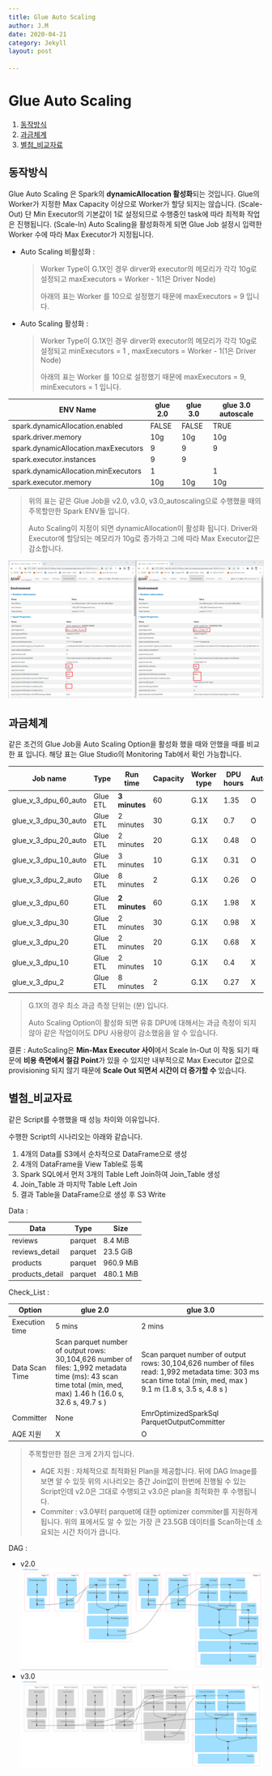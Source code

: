```yaml
---
title: Glue Auto Scaling
author: J.M
date: 2020-04-21
category: Jekyll
layout: post

---
```


# Glue Auto Scaling

1. [동작방식](#동작방식)
2. [과금체계](#과금체계)
3. [별첨_비교자료](#별첨_비교자료)

## 동작방식

Glue Auto Scaling 은 Spark의 **dynamicAllocation 활성화**되는 것입니다.
Glue의 Worker가 지정한 Max Capacity 이상으로 Worker가 할당 되지는 않습니다. (Scale-Out)
단 Min Executor의 기본값이 1로 설정되므로 수행중인 task에 따라 최적화 작업은 진행됩니다. (Scale-In)
Auto Scaling을 활성화하게 되면 Glue Job 설정시 입력한 Worker 수에 따라 Max Executor가 지정됩니다.

- Auto Scaling 비활성화 : 

  > Worker Type이 G.1X인 경우 dirver와 executor의 메모리가 각각 10g로 설정되고
  > maxExecutors = Worker - 1(1은 Driver Node)
  >
  > 아래의 표는 Worker 를 10으로 설정했기 때문에 maxExecutors = 9 입니다.

- Auto Scaling 활성화 : 

  > Worker Type이 G.1X인 경우 dirver와 executor의 메모리가 각각 10g로 설정되고
  > minExecutors = 1 , maxExecutors = Worker - 1(1은 Driver Node)
  >
  > 아래의 표는 Worker 를 10으로 설정했기 때문에 maxExecutors = 9, minExecutors = 1 입니다.

| ENV Name                             | glue 2.0 | glue 3.0 | glue 3.0  autoscale |
| ------------------------------------ | -------- | -------- | ------------------- |
| spark.dynamicAllocation.enabled      | FALSE    | FALSE    | TRUE                |
| spark.driver.memory                  | 10g      | 10g      | 10g                 |
| spark.dynamicAllocation.maxExecutors | 9        | 9        | 9                   |
| spark.executor.instances             | 9        | 9        |                     |
| spark.dynamicAllocation.minExecutors | 1        |          | 1                   |
| spark.executor.memory                | 10g      | 10g      | 10g                 |

> 위의 표는 같은 Glue Job을 v2.0, v3.0, v3.0_autoscaling으로 수행했을 때의 주목할만한 Spark ENV들 입니다.
>
> Auto Scaling이 지정이 되면 dynamicAllocation이 활성화 됩니다.
> Driver와 Executor에 할당되는 메모리가 10g로 증가하고 그에 따라 Max Executor값은 감소합니다.

<div style="page-break-after: always; break-after: page;"></div>

![spark_env](Glue/Images/spark_env.png)

<div style="page-break-after: always; break-after: page;"></div>

## 과금체계

같은 조건의 Glue Job을 Auto Scaling Option을 활성화 했을 때와 안했을 때를 비교한 표 입니다.
해당 표는 Glue Studio의 Monitoring Tab에서 확인 가능합니다.

| Job name             | Type      | Run time       | Capacity | Worker type | DPU hours | AutoScale | 감소량 |
| -------------------- | --------- | -------------- | -------- | ----------- | --------- | --------- | ------ |
| glue_v_3_dpu_60_auto | Glue ETL  | **3 minutes**  | 60       | G.1X        | 1.35      | O         | 0.63   |
| glue_v_3_dpu_30_auto | Glue  ETL | 2  minutes     | 30       | G.1X        | 0.7       | O         | 0.28   |
| glue_v_3_dpu_20_auto | Glue  ETL | 2  minutes     | 20       | G.1X        | 0.48      | O         | 0.2    |
| glue_v_3_dpu_10_auto | Glue  ETL | 3  minutes     | 10       | G.1X        | 0.31      | O         | 0.09   |
| glue_v_3_dpu_2_auto  | Glue  ETL | 8  minutes     | 2        | G.1X        | 0.26      | O         | 0.01   |
|                      |           |                |          |             |           |           |        |
| glue_v_3_dpu_60      | Glue  ETL | **2  minutes** | 60       | G.1X        | 1.98      | X         |        |
| glue_v_3_dpu_30      | Glue  ETL | 2  minutes     | 30       | G.1X        | 0.98      | X         |        |
| glue_v_3_dpu_20      | Glue  ETL | 2  minutes     | 20       | G.1X        | 0.68      | X         |        |
| glue_v_3_dpu_10      | Glue  ETL | 2  minutes     | 10       | G.1X        | 0.4       | X         |        |
| glue_v_3_dpu_2       | Glue  ETL | 8  minutes     | 2        | G.1X        | 0.27      | X         |        |

> G.1X의 경우 최소 과금 측정 단위는 (분) 입니다.
>
> Auto Scaling Option이 활성화 되면 유휴 DPU에 대해서는 과금 측정이 되지 않아 같은 작업이어도 DPU 사용량이 감소했음을 알 수 있습니다.

결론 : AutoScaling은 **Min-Max Executor 사이**에서 Scale In-Out 이 작동 되기 때문에 **비용 측면에서 절감 Point**가 있을 수 있지만 내부적으로 Max Executor 값으로 provisioning 되지 않기 때문에 **Scale Out 되면서 시간이 더 증가할 수** 있습니다.

<div style="page-break-after: always; break-after: page;"></div>

## 별첨_비교자료

같은 Script를 수행했을 때 성능 차이와 이유입니다.

수행한 Script의 시나리오는 아래와 같습니다.

1. 4개의 Data를 S3에서 순차적으로 DataFrame으로 생성
2. 4개의 DataFrame을 View Table로 등록
3. Spark SQL에서 먼저 3개의 Table Left Join하여 Join_Table 생성
4. Join_Table 과 마지막 Table Left Join
5. 결과 Table을 DataFrame으로 생성 후 S3 Write

Data :

| Data            | Type    | Size      |
| --------------- | ------- | --------- |
| reviews         | parquet | 8.4  MiB  |
| reviews_detail  | parquet | 23.5 GiB  |
| products        | parquet | 960.9 MiB |
| products_detail | parquet | 480.1 MiB |



Check_List :

| Option         | glue 2.0                                                     | glue 3.0                                                     |
| -------------- | ------------------------------------------------------------ | ------------------------------------------------------------ |
| Execution time | 5 mins                                                       | 2 mins                                                       |
| Data Scan Time | Scan  parquet           number of output rows: 30,104,626 number of files: 1,992 metadata time (ms): 43 scan time total (min, med, max) 1.46 h (16.0 s, 32.6 s, 49.7 s ) | Scan  parquet number of output rows: 30,104,626 number of files read: 1,992 metadata time: 303 ms scan time total (min, med, max ) 9.1 m (1.8 s, 3.5 s, 4.8 s ) |
| Committer      | None                                                         | EmrOptimizedSparkSql ParquetOutputCommitter                  |
| AQE 지원       | X                                                            | O                                                            |

> 주목할만한 점은 크게 2가지 입니다. 
>
> - AQE 지원 : 자체적으로 최적화된 Plan을 제공합니다. 뒤에 DAG Image를 보면 알 수 있듯 위의 시나리오는 중간 Join없이 한번에 진행될 수 있는 Script인데 v2.0은 그대로 수행되고 v3.0은 plan을 최적화한 후 수행됩니다.
> - Commiter : v3.0부터 parquet에 대한 optimizer commiter를 지원하게 됩니다.
>   위의 표에서도 알 수 있는 가장 큰 23.5GB 데이터를 Scan하는데 소요되는 시간 차이가 큽니다.

<div style="page-break-after: always; break-after: page;"></div>

DAG :

- v2.0
  ![v_2.0_dag](Glue/Images/v_2.0_dag.png)
- v3.0
  ![v_3.0_dag](Glue/Images/v_3.0_dag.png)
